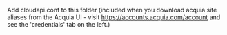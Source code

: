 Add cloudapi.conf to this folder (included when you download acquia site aliases from the Acquia UI - visit https://accounts.acquia.com/account and see the 'credentials' tab on the left.)
